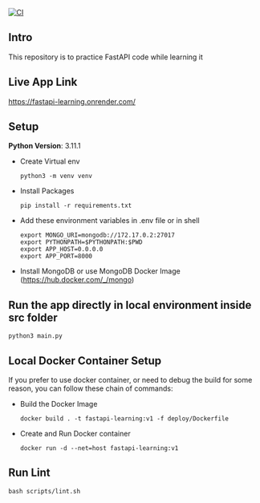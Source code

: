 [![CI](https://github.com/thesparkvision/FastAPI/actions/workflows/build_and_run.yaml/badge.svg)](https://github.com/thesparkvision/FastAPI/actions/workflows/build_and_run.yaml)

## Intro

This repository is to practice FastAPI code while learning it

## Live App Link

https://fastapi-learning.onrender.com/

## Setup

**Python Version**: 3.11.1

- Create Virtual env
    
    ```shell
    python3 -m venv venv
    ```

- Install Packages

    ```shell
    pip install -r requirements.txt
    ```

- Add these environment variables in .env file or in shell

    ```
    export MONGO_URI=mongodb://172.17.0.2:27017
    export PYTHONPATH=$PYTHONPATH:$PWD
    export APP_HOST=0.0.0.0
    export APP_PORT=8000
    ```

- Install MongoDB or use MongoDB Docker Image (https://hub.docker.com/_/mongo)

## Run the app directly in local environment inside src folder

```shell
python3 main.py
```

## Local Docker Container Setup

If you prefer to use docker container,
or need to debug the build for some reason,
you can follow these chain of commands:

- Build the Docker Image

    ```shell
    docker build . -t fastapi-learning:v1 -f deploy/Dockerfile
    ```

- Create and Run Docker container

    ```shell
    docker run -d --net=host fastapi-learning:v1
    ```

## Run Lint

```shell
bash scripts/lint.sh
```
